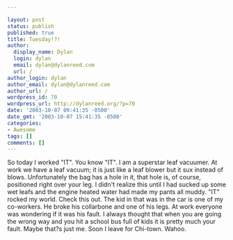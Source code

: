 ```yaml
---

layout: post
status: publish
published: true
title: Tuesday!?!
author:
  display_name: Dylan
  login: dylan
  email: dylan@dylanreed.com
  url: /
author_login: dylan
author_email: dylan@dylanreed.com
author_url: /
wordpress_id: 70
wordpress_url: http://dylanreed.org/?p=70
date: '2003-10-07 09:41:35 -0500'
date_gmt: '2003-10-07 15:41:35 -0500'
categories:
- Awesome
tags: []
comments: []
---
```


So today I worked "IT". You know "IT". I am a superstar leaf vacuumer. At work we have a leaf vacuum; it is just like a leaf blower but it sux instead of blows. Unfortunately the bag has a hole in it, that hole is, of course, positioned right over your leg. I didn't realize this until I had sucked up some wet leafs and the engine heated water had made my pants all muddy. "IT" rocked my world. Check this out. The kid in that was in the car is one of my co-workers. He broke his collarbone and one of his legs. At work everyone was wondering if it was his fault. I always thought that when you are going the wrong way and you hit a school bus full of kids it is pretty much your fault. Maybe that?s just me. Soon I leave for Chi-town. Wahoo.
